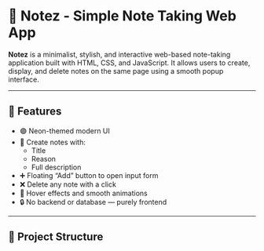 # 📝 Notez - Simple Note Taking Web App

**Notez** is a minimalist, stylish, and interactive web-based note-taking application built with HTML, CSS, and JavaScript. It allows users to create, display, and delete notes on the same page using a smooth popup interface.

---

## 🚀 Features

- 🟣 Neon-themed modern UI
- 🧾 Create notes with:
  - Title
  - Reason
  - Full description
- ➕ Floating “Add” button to open input form
- ❌ Delete any note with a click
- 🎨 Hover effects and smooth animations
- 🔒 No backend or database — purely frontend

---

## 📂 Project Structure


